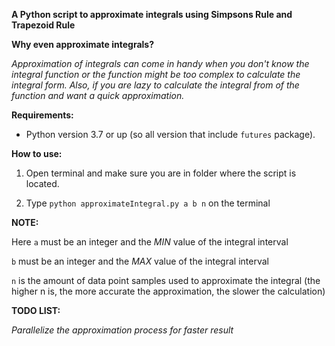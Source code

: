 **A Python script to approximate integrals using Simpsons Rule and Trapezoid Rule**

**Why even approximate integrals?**

_Approximation of integrals can come in handy when you don't know the integral function or the function might be too complex_ 
_to calculate the integral form. Also, if you are lazy to calculate the integral from of the function and want a quick approximation._

**Requirements:**

- Python version 3.7 or up (so all version that include `futures` package).

**How to use:**

1. Open terminal and make sure you are in folder where the script is located. 

2. Type `python approximateIntegral.py a b n` on the terminal

**NOTE:** 

Here `a` must be an integer and the _MIN_ value of the integral interval

`b` must be an integer and the _MAX_ value of the integral interval

`n` is the amount of data point samples used to approximate the integral 
(the higher n is, the more accurate the approximation, the slower the calculation)

**TODO LIST:**

_Parallelize the approximation process for faster result_